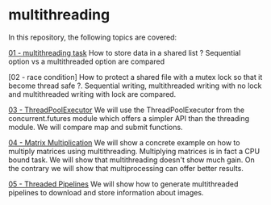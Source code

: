 # multithreading

In this repository, the following topics are covered:

[01 - multithreading task](https://github.com/NicoMrs/OOP-Challenges/tree/main/01%20-%20classes%20intro)
How to store data in a shared list ? Sequential option vs a multithreaded option are compared

[02 - race condition]
How to protect a shared file with a mutex lock so that it become thread safe ?.
Sequential writing, multithreaded writing with no lock and multithreaded writing with lock are compared.

[03 - ThreadPoolExecutor](https://github.com/NicoMrs/OOP-Challenges/tree/main/03%20-%20properties)
We will use the ThreadPoolExecutor from the concurrent.futures module which offers a simpler API than the threading module.
We will compare map and submit functions.


[04 - Matrix Multiplication](https://github.com/NicoMrs/OOP-Challenges/tree/main/04%20-%20inheritance)
We will show a concrete example on how to multiply matrices using multithreading. Multiplying matrices is in fact a CPU bound task. We 
will show that multithreading doesn't show much gain. On the contrary we will show that multiprocessing can offer better results.

[05 - Threaded Pipelines](https://github.com/NicoMrs/OOP-Challenges/tree/main/05%20-%20slots)
We will show how to generate multithreaded pipelines to download and store information about images.

